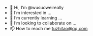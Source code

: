 - 👋 Hi, I’m @wusuoweireally
- 👀 I’m interested in ...
- 🌱 I’m currently learning ...
- 💞️ I’m looking to collaborate on ...
- 📫 How to reach me tuzhitao@qq.com

<!---
wusuoweireally/wusuoweireally is a ✨ special ✨ repository because its `README.md` (this file) appears on your GitHub profile.
You can click the Preview link to take a look at your changes.
--->
